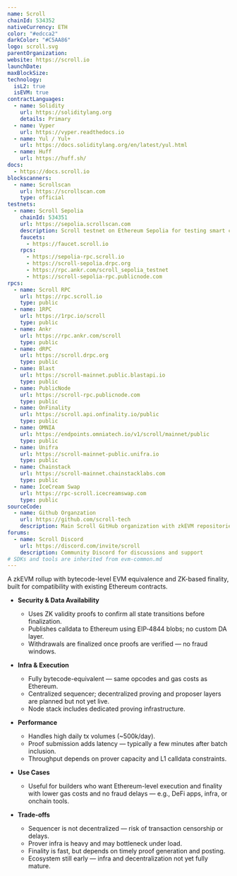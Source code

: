 ```yaml
---
name: Scroll
chainId: 534352
nativeCurrency: ETH
color: "#edcca2"
darkColor: "#C5AA86"
logo: scroll.svg
parentOrganization: 
website: https://scroll.io
launchDate: 
maxBlockSize: 
technology:
  isL2: true
  isEVM: true
contractLanguages:
  - name: Solidity
    url: https://soliditylang.org
    details: Primary
  - name: Vyper
    url: https://vyper.readthedocs.io
  - name: Yul / Yul+
    url: https://docs.soliditylang.org/en/latest/yul.html
  - name: Huff
    url: https://huff.sh/
docs:
  - https://docs.scroll.io
blockscanners:
  - name: Scrollscan
    url: https://scrollscan.com
    type: official
testnets:
  - name: Scroll Sepolia
    chainId: 534351
    url: https://sepolia.scrollscan.com
    description: Scroll testnet on Ethereum Sepolia for testing smart contracts and dApps on the zkEVM.
    faucets:
      - https://faucet.scroll.io
    rpcs:
      - https://sepolia-rpc.scroll.io
      - https://scroll-sepolia.drpc.org
      - https://rpc.ankr.com/scroll_sepolia_testnet
      - https://scroll-sepolia-rpc.publicnode.com
rpcs:
  - name: Scroll RPC
    url: https://rpc.scroll.io
    type: public
  - name: 1RPC
    url: https://1rpc.io/scroll
    type: public
  - name: Ankr
    url: https://rpc.ankr.com/scroll
    type: public
  - name: dRPC
    url: https://scroll.drpc.org
    type: public
  - name: Blast
    url: https://scroll-mainnet.public.blastapi.io
    type: public
  - name: PublicNode
    url: https://scroll-rpc.publicnode.com
    type: public
  - name: OnFinality
    url: https://scroll.api.onfinality.io/public
    type: public
  - name: OMNIA
    url: https://endpoints.omniatech.io/v1/scroll/mainnet/public
    type: public
  - name: Unifra
    url: https://scroll-mainnet-public.unifra.io
    type: public
  - name: Chainstack
    url: https://scroll-mainnet.chainstacklabs.com
    type: public
  - name: IceCream Swap
    url: https://rpc-scroll.icecreamswap.com
    type: public
sourceCode:
  - name: Github Organzation
    url: https://github.com/scroll-tech
    description: Main Scroll GitHub organization with zkEVM repositories
forums:
  - name: Scroll Discord
    url: https://discord.com/invite/scroll
    description: Community Discord for discussions and support
# SDKs and tools are inherited from evm-common.md
---
```


A zkEVM rollup with bytecode-level EVM equivalence and ZK-based finality, built for compatibility with existing Ethereum contracts.

- **Security & Data Availability**  
  - Uses ZK validity proofs to confirm all state transitions before finalization.  
  - Publishes calldata to Ethereum using EIP‑4844 blobs; no custom DA layer.  
  - Withdrawals are finalized once proofs are verified — no fraud windows.

- **Infra & Execution**  
  - Fully bytecode-equivalent — same opcodes and gas costs as Ethereum.  
  - Centralized sequencer; decentralized proving and proposer layers are planned but not yet live.  
  - Node stack includes dedicated proving infrastructure.

- **Performance**  
  - Handles high daily tx volumes (~500k/day).  
  - Proof submission adds latency — typically a few minutes after batch inclusion.  
  - Throughput depends on prover capacity and L1 calldata constraints.

- **Use Cases**  
  - Useful for builders who want Ethereum-level execution and finality with lower gas costs and no fraud delays — e.g., DeFi apps, infra, or onchain tools.

- **Trade-offs**  
  - Sequencer is not decentralized — risk of transaction censorship or delays.  
  - Prover infra is heavy and may bottleneck under load.  
  - Finality is fast, but depends on timely proof generation and posting.  
  - Ecosystem still early — infra and decentralization not yet fully mature.